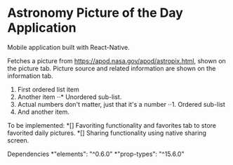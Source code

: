 # Astronomy Picture of the Day Application
Mobile application built with React-Native.

Fetches a picture from https://apod.nasa.gov/apod/astropix.html, shown on the picture tab.
Picture source and related information are shown on the information tab.


1. First ordered list item
2. Another item
⋅⋅* Unordered sub-list. 
1. Actual numbers don't matter, just that it's a number
⋅⋅1. Ordered sub-list
4. And another item.

To be implemented:
  *[] Favoriting functionality and favorites tab to store favorited daily pictures. *[] Sharing functionality using native sharing screen.
  
  
  
Dependencies
    *"elements": "^0.6.0"
    *"prop-types": "^15.6.0"

